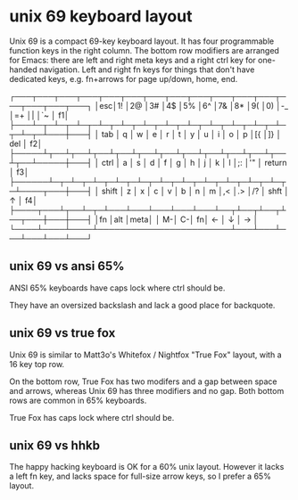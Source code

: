 unix 69 keyboard layout
=======================

Unix 69 is a compact 69-key keyboard layout. It has four programmable
function keys in the right column. The bottom row modifiers are
arranged for Emacs: there are left and right meta keys and a right
ctrl key for one-handed navigation. Left and right fn keys for things
that don't have dedicated keys, e.g. fn+arrows for page up/down, home,
end.

┌───┬───┬───┬───┬───┬───┬───┬───┬───┬───┬───┬───┬───┬───┬───┬───┐
│esc│1! │2@ │3# │4$ │5% │6^ │7& │8* │9( │0) │-_ │=+ │\| │`~ │ f1│
├───┴─┬─┴─┬─┴─┬─┴─┬─┴─┬─┴─┬─┴─┬─┴─┬─┴─┬─┴─┬─┴─┬─┴─┬─┴─┬─┴───┼───┤
│ tab │ q │ w │ e │ r │ t │ y │ u │ i │ o │ p │[{ │]} │ del │ f2│
├─────┴┬──┴┬──┴┬──┴┬──┴┬──┴┬──┴┬──┴┬──┴┬──┴┬──┴┬──┴┬──┴─────┼───┤
│ ctrl │ a │ s │ d │ f │ g │ h │ j │ k │ l │;: │'" │ return │ f3│
├──────┴─┬─┴─┬─┴─┬─┴─┬─┴─┬─┴─┬─┴─┬─┴─┬─┴─┬─┴─┬─┴─┬─┴────┬───┼───┤
│ shift  │ z │ x │ c │ v │ b │ n │ m │,< │.> │/? │ shft │ ↑ │ f4│
├────┬───┴┬──┴─┬─┴───┴───┴───┴───┴───┴──┬┴──┬┴──┬┴──┬───┼───┼───┤
│fn  │alt │meta│                        │ M-│ C-│ fn│ ← │ ↓ │ → │
└────┴────┴────┴────────────────────────┴───┴───┴───┴───┴───┴───┘


unix 69 vs ansi 65%
-------------------

ANSI 65% keyboards have caps lock where ctrl should be.

They have an oversized backslash and lack a good place for backquote.


unix 69 vs true fox
-------------------

Unix 69 is similar to Matt3o's Whitefox / Nightfox "True Fox" layout,
with a 16 key top row.

On the bottom row, True Fox has two modifers and a gap between space
and arrows, whereas Unix 69 has three modifiers and no gap. Both
bottom rows are common in 65% keyboards.

True Fox has caps lock where ctrl should be.


unix 69 vs hhkb
---------------

The happy hacking keyboard is OK for a 60% unix layout. However it
lacks a left fn key, and lacks space for full-size arrow keys, so I
prefer a 65% layout.
